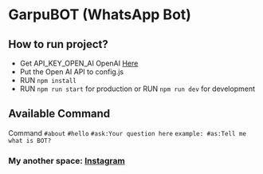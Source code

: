# GarpuBOT (WhatsApp Bot)

<!-- ![Preview](/demo/demo1.jpeg) -->

## How to run project?
<!-- - Get API_KEY_RM_BG RemoveBg [Here](https://www.remove.bg/api#api-reference) -->
- Get API_KEY_OPEN_AI OpenAI [Here](https://beta.openai.com/account/api-keys)
- Put the Open AI API to config.js
- RUN `npm install`
- RUN `npm run start` for production 
or RUN `npm run dev` for development

## Available Command
Command
`#about`
`#hello`
`#ask:Your question here` `example: #as:Tell me what is BOT?`

### My another space: [Instagram](https://www.instagram.com/abcdenis)
